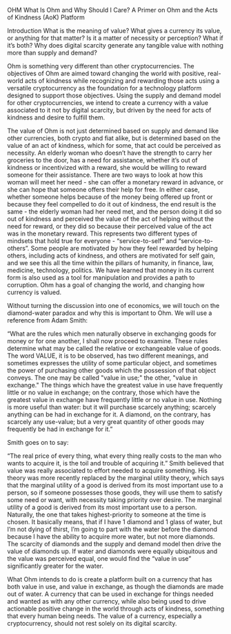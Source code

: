 OHM
What Is Ohm and Why Should I Care?
A Primer on Ohm and the Acts of Kindness (AoK) Platform
  

Introduction
What is the meaning of value? What gives a currency its value, or anything for that matter? Is it a matter of necessity or perception? What if it’s both? Why does digital scarcity generate any tangible value with nothing more than supply and demand?


Ohm is something very different than other cryptocurrencies. The objectives of Ohm are aimed toward changing the world with positive, real-world acts of kindness while recognizing and rewarding those acts using a versatile cryptocurrency as the foundation for a technology platform designed to support those objectives. Using the supply and demand model for other cryptocurrencies, we intend to create a currency with a value associated to it not by digital scarcity, but driven by the need for acts of kindness and desire to fulfill them. 


The value of Ohm is not just determined based on supply and demand like other currencies, both crypto and fiat alike, but is determined based on the value of an act of kindness, which for some, that act could be perceived as necessity. An elderly woman who doesn’t have the strength to carry her groceries to the door, has a need for assistance, whether it’s out of kindness or incentivized with a reward, she would be willing to reward someone for their assistance. There are two ways to look at how this woman will meet her need - she can offer a monetary reward in advance, or she can hope that someone offers their help for free. In either case, whether someone helps because of the money being offered up front or because they feel compelled to do it out of kindness, the end result is the same - the elderly woman had her need met, and the person doing it did so out of kindness and perceived the value of the act of helping without the need for reward, or they did so because their perceived value of the act was in the monetary reward. This represents two different types of mindsets that hold true for everyone - “service-to-self” and “service-to-others”. Some people are motivated by how they feel rewarded by helping others, including acts of kindness, and others are motivated for self gain, and we see this all the time within the pillars of humanity, in finance, law, medicine, technology, politics. We have learned that money in its current form is also used as a tool for manipulation and provides a path to corruption. Ohm has a goal of changing the world, and changing how currency is valued.

Without turning the discussion into one of economics, we will touch on the diamond-water paradox and why this is important to Ohm. We will use a reference from Adam Smith:

“What are the rules which men naturally observe in exchanging goods for money or for one another, I shall now proceed to examine. These rules determine what may be called the relative or exchangeable value of goods. The word VALUE, it is to be observed, has two different meanings, and sometimes expresses the utility of some particular object, and sometimes the power of purchasing other goods which the possession of that object conveys. The one may be called "value in use;" the other, "value in exchange." The things which have the greatest value in use have frequently little or no value in exchange; on the contrary, those which have the greatest value in exchange have frequently little or no value in use. Nothing is more useful than water: but it will purchase scarcely anything; scarcely anything can be had in exchange for it. A diamond, on the contrary, has scarcely any use-value; but a very great quantity of other goods may frequently be had in exchange for it.”

Smith goes on to say: 

“The real price of every thing, what every thing really costs to the man who wants to acquire it, is the toil and trouble of acquiring it.”
Smith believed that value was really associated to effort needed to acquire something. His theory was more recently replaced by the marginal utility theory, which says that the marginal utility of a good is derived from its most important use to a person, so if someone possesses those goods, they will use them to satisfy some need or want, with necessity taking priority over desire.
The marginal utility of a good is derived from its most important use to a person. Naturally, the one that takes highest-priority to someone at the time is chosen. It basically means, that if I have 1 diamond and 1 glass of water, but I’m not dying of thirst, I’m going to part with the water before the diamond because I have the ability to acquire more water, but not more diamonds. The scarcity of diamonds and the supply and demand model then drive the value of diamonds up. If water and diamonds were equally ubiquitous and the value was perceived equal, one would find the “value in use” significantly greater for the water.

What Ohm intends to do is create a platform built on a currency that has both value in use, and value in exchange, as though the diamonds are made out of water. A currency that can be used in exchange for things needed and wanted as with any other currency, while also being used to drive actionable positive change in the world through acts of kindness, something that every human being needs. The value of a currency, especially a cryptocurrency, should not rest solely on its digital scarcity.

